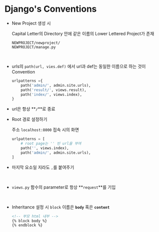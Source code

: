 # Django's Conventions

- New Project 생성 시

  Capital Letter의 Directory 안에 같은 이름의 Lower Lettered Project가 존재

  ```
  NEWPROJECT/newproject/
  NEWPROJECT/manage.py
  ```

<br>

- urls의 `path(url, vies.def)` 에서 url과 def는 동일한 이름으로 하는 것이 Convention

  ```python
  urlpatterns ={
      path('admin/', admin.site.urls),
      path('result/', views.result),
      path('index/', views.index),
  }
  ```

- url은 항상 **`/`**로 종료

- Root 경로 설정하기

  주소 `localhost:8000` 접속 시의 화면

  ```python
  urlpatterns = [
      # root page는 '' 빈 url을 부여
      path('', views.index),
      path('admin/', admin.site.urls),
  ]
  ```

- 마지막 요소일 지라도 `,`를 붙여주기

<br>

- `views.py` 함수의 parameter로 항상 **`request`**를 기입

<br>

- Inheritance 설정 시 `block` 이름은 **`body`** 혹은 **`content`**

  ```html
  <!-- 부모 html 내부 -->
  {% block body %}
  {% endblock %}
  ```

  